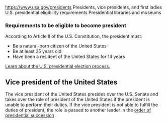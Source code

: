 

https://www.usa.gov/presidents
Presidents, vice presidents, and first ladies
U.S. presidential eligibility requirements
Presidential libraries and museums

### Requirements to be eligible to become president

According to Article II of the U.S. Constitution, the president must:

* Be a natural-born citizen of the United States
* Be at least 35 years old
* Have been a resident of the United States for 14 years

[Learn about the U.S. presidential election process.](https://www.usa.gov/election)

Vice president of the United States
-----------------------------------

The vice president of the United States presides over the U.S. Senate and takes over the role of president of the United States if the president is unable to perform their duties. If the vice president is not able to fulfill the duties of president, the role is passed to another leader in the
[order of presidential succession](https://www.usa.gov/presidential-succession)
.
